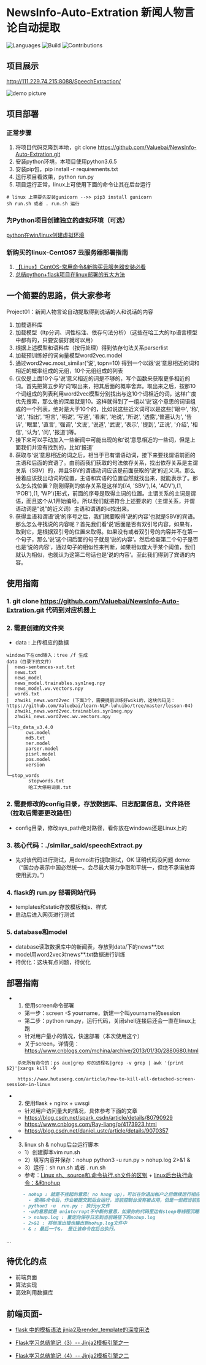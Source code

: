 # NewsInfo-Auto-Extration   新闻人物言论自动提取

![Languages](https://img.shields.io/badge/Languages-Python3.6.5-blue)
![Build](https://img.shields.io/badge/Build-passing-brightgreen.svg)
![Contributions](https://img.shields.io/badge/Contributions-welcome-ff69b4.svg)

## 项目展示

http://111.229.74.215:8088/SpeechExtraction/

![demo picture](./static/images/demo.jpg)


## 项目部署

### 正常步骤
1. 将项目代码克隆到本地，git clone https://github.com/Valuebai/NewsInfo-Auto-Extration.git
2. 安装python环境，本项目使用python3.6.5
3. 安装pip包，pip install -r requirements.txt
4. 运行项目看效果，python run.py 
5. 项目运行正常，linux上可使用下面的命令让其在后台运行
 ```
 # linux 上需要先安装gunicorn -->> pip3 install gunicorn
 sh run.sh 或者 . run.sh 运行
 ```
 
### 为Python项目创建独立的虚拟环境（可选）
[python在win/linux创建虚拟环境](https://blog.csdn.net/luhuibo318/article/details/94011917)


### 新购买的linux-CentOS7 云服务器部署指南
1. [【Linux】CentOS-常用命令&新购买云服务器安装必看](https://github.com/Valuebai/awesome-python-io/issues/1)
2. [总结python+flask项目在linux部署的五大方法](https://blog.csdn.net/luhuibo318/article/details/102688154)




## 一个简要的思路，供大家参考
Project01：新闻人物言论自动提取得到说话的人和说话的内容
1.	加载语料库
2.	加载模型（ltp分词、词性标注、依存句法分析）（这些在哈工大的ltp语言模型中都有的，只要安装好就可以用）
3.	根据上述模型和语料库（按行处理）得到依存句法关系parserlist
4.	加载预训练好的词向量模型word2vec.model
5.	通过word2vec.most_similar('说', topn=10) 得到一个以跟‘说’意思相近的词和相近的概率组成的元组，10个元组组成的列表
6.	仅仅是上面10个与‘说’意义相近的词是不够的，写个函数来获取更多相近的词。首先把第五步的‘词’取出来，把其后面的概率舍弃。取出来之后，按那10个词组成的列表利用word2vec模型分别找出与这10个词相近的词，这样广度优先搜索，那么他的深度就是10。这样就得到了一组以‘说’这个意思的词语组成的一个列表，绝对是大于10个的，比如说这些近义词可以是这些['眼中', '称', '说', '指出', '坦言', '明说', '写道', '看来', '地说', '所说', '透露',‘普遍认为', '告诉', '眼里', '直言', '强调', '文说', '说道', '武说', '表示', '提到', '正说', '介绍', '相信', '认为', '问', '报道']等。
7.	接下来可以手动加入一些新闻中可能出现的和‘说’意思相近的一些词，但是上面我们并没有找到的，比如‘报道’
8.	获取与‘说’意思相近的词之后，相当于已有谓语动词，接下来要找谓语前面的主语和后面的宾语了。由前面我们获取的句法依存关系，找出依存关系是主谓关系（SBV）的，并且SBV的谓语动词应该是前面获取的‘说’的近义词。那么接着应该找出动词的位置，主语和宾语的位置自然就找出来，就能表示了。那么怎么找位置？刚刚得到的依存关系是这样的[(4, 'SBV'),(4, 'ADV'),(1, 'POB'),(1, 'WP')]形式，前面的序号是取得主词的位置。主谓关系的主词是谓语，而且这个从1开始编号。所以我们就把符合上述要求的（主谓关系，并谓语动词是“说”的近义词）主语和谓语的id找出来。
9.	获得主语和谓语‘说’的序号之后，我们就要取得‘说的内容’也就是SBV的宾语。那么怎么寻找说的内容呢？首先我们看‘说’后面是否有双引号内容，如果有，取到它，是根据双引号的位置来取得。如果没有或者双引号的内容并不在第一个句子，那么‘说’这个词后面的句子就是‘说的内容’。然后检查第二个句子是否也是‘说的内容’，通过句子的相似性来判断，如果相似度大于某个阈值，我们就认为相似，也就认为这第二句话也是‘说的内容’。至此我们得到了宾语的内容。


## 使用指南
### 1. git clone https://github.com/Valuebai/NewsInfo-Auto-Extration.git 代码到对应机器上

### 2. 需要创建的文件夹
- data : 上传相应的数据
```
windows下在cmd输入：tree /f 生成
data（目录下的文件）
│  news-sentences-xut.txt
│  news.txt
│  news_model
│  news_model.trainables.syn1neg.npy
│  news_model.wv.vectors.npy
│  words.txt
│  zhwiki_news.word2vec (下面3个，需要提前训练好wiki的，这块代码见：https://github.com/Valuebai/learn-NLP-luhuibo/tree/master/lesson-04)
│  zhwiki_news.word2vec.trainables.syn1neg.npy
│  zhwiki_news.word2vec.wv.vectors.npy
│
├─ltp_data_v3.4.0
│      cws.model
│      md5.txt
│      ner.model
│      parser.model
│      pisrl.model
│      pos.model
│      version
│
└─stop_words
        stopwords.txt
        哈工大停用词表.txt
```

### 2. 需要修改的config目录，存放数据库、日志配置信息，文件路径（拉取后需要更改路径）
- config目录，修改sys_path绝对路径，看你放在windows还是Linux上的

### 3. 核心代码：./similar_said/speechExtract.py 
- 先对该代码进行测试，用demo进行提取测试，OK 证明代码没问题
demo: （“国台办表示中国必然统一。会尽最大努力争取和平统一，但绝不承诺放弃使用武力。”）

### 4. flask的 run.py 部署网站代码
- templates和static存放模板和js、样式
- 启动后进入网页进行测试

### 5. database和model
- database读取数据库中的新闻表，存放到data/下的news**.txt
- model用word2vec对news**.txt数据进行训练
- 待优化：这块有点问题，待优化



## 部署指南
- 1. 使用screen命令部署
    - 第一步：screen -S yourname，新建一个叫yourname的session
    - 第二步：python run.py，运行代码，关闭shell连接后还会一直在linux上跑
    - 针对用户量小的情况，快速部署（本次使用这个）
    - 关于screen，详情见：https://www.cnblogs.com/mchina/archive/2013/01/30/2880680.html 
```
    杀死所有命令的：ps aux|grep 你的进程名|grep -v grep | awk '{print $2}'|xargs kill -9
    
    https://www.hutuseng.com/article/how-to-kill-all-detached-screen-session-in-linux
```
- 2. 使用flask + nginx + uwsgi
    - 针对用户访问量大的情况，具体参考下面的文章
    - https://blog.csdn.net/spark_csdn/article/details/80790929
    - https://www.cnblogs.com/Ray-liang/p/4173923.html
    - https://blog.csdn.net/daniel_ustc/article/details/9070357

- 3. linux sh & nohup后台运行脚本
    - 1）创建脚本vim run.sh
    - 2）填写内容并保存：nohup python3 -u  run.py > nohup.log 2>&1 &
    - 3）运行：sh run.sh 或者 . run.sh
    - 参考：[Linux sh、source和.命令执行.sh文件的区别](https://www.zengdongwu.com/article3.html) +
            [linux后台执行命令：&和nohup](https://blog.csdn.net/liuyanfeier/article/details/62422742)
```md
      - nohup : 就是不挂起的意思( no hang up)，可以在你退出帐户之后继续运行相应的进程
        - 使用&命令后，作业被提交到后台运行，当前控制台没有被占用，但是一但把当前控制台关掉(退出帐户时)，作业就会停止运行。nohup命令可以在你退出帐户之后继续运行相应的进程。
      - python3 -u  run.py : 执行py文件
      - -u的意思就是 uninterrupt不中断的意思，如果你的代码里边有sleep等线程沉睡相关的操作，如果你不-u的话 在后台 它就停住了
      - > nohup.log : 重定向保存日志到当前路径下的nohup.log
      - 2>&1 : 将标准出错也输出到nohup.log文件中
      - & : 最后一个&， 是让该命令在后台执行。
```


...

## 待优化的点
- 前端页面
- 算法实现
- 高效利用数据库


## 前端页面-

- [flask 中的模板语法 jinja2及render_template的深度用法](https://www.cnblogs.com/baijinshuo/p/10245418.html)

- [Flask学习总结笔记（3）-- Jinja2模板引擎之一](https://blog.csdn.net/kikaylee/article/details/53523598)
- [Flask学习总结笔记（4）-- Jinja2模板引擎之二](https://blog.csdn.net/kikaylee/article/details/53540352)